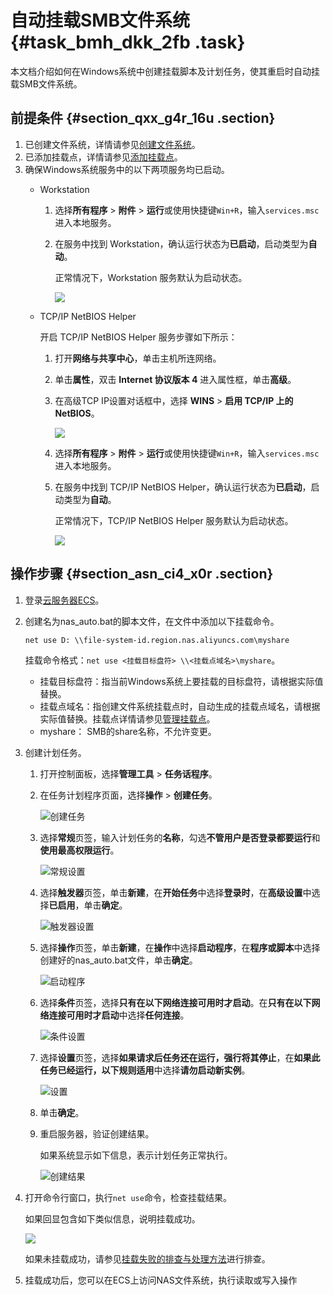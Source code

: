 # 自动挂载SMB文件系统 {#task_bmh_dkk_2fb .task}

本文档介绍如何在Windows系统中创建挂载脚本及计划任务，使其重启时自动挂载SMB文件系统。

## 前提条件 {#section_qxx_g4r_16u .section}

1.  已创建文件系统，详情请参见[创建文件系统](cn.zh-CN/控制台用户指南/管理文件系统.md#section_5jo_0kj_jn5)。
2.  已添加挂载点，详情请参见[添加挂载点](cn.zh-CN/控制台用户指南/管理挂载点.md#section_6xi_a3u_zkq)。
3.  确保Windows系统服务中的以下两项服务均已启动。
    -   Workstation
        1.  选择**所有程序** \> **附件** \> **运行**或使用快捷键`Win+R`，输入`services.msc`进入本地服务。
        2.  在服务中找到 Workstation，确认运行状态为**已启动**，启动类型为**自动**。

            正常情况下，Workstation 服务默认为启动状态。

            ![](http://static-aliyun-doc.oss-cn-hangzhou.aliyuncs.com/assets/img/21209/156896733042055_zh-CN.png)

    -   TCP/IP NetBIOS Helper

        开启 TCP/IP NetBIOS Helper 服务步骤如下所示：

        1.  打开**网络与共享中心**，单击主机所连网络。
        2.  单击**属性**，双击 **Internet 协议版本 4** 进入属性框，单击**高级**。
        3.  在高级TCP IP设置对话框中，选择 **WINS** \> **启用 TCP/IP 上的 NetBIOS**。

            ![](http://static-aliyun-doc.oss-cn-hangzhou.aliyuncs.com/assets/img/21209/156896733042056_zh-CN.png)

        4.  选择**所有程序** \> **附件** \> **运行**或使用快捷键`Win+R`，输入`services.msc`进入本地服务。
        5.  在服务中找到 TCP/IP NetBIOS Helper，确认运行状态为**已启动**，启动类型为**自动**。

            正常情况下，TCP/IP NetBIOS Helper 服务默认为启动状态。

            ![](http://static-aliyun-doc.oss-cn-hangzhou.aliyuncs.com/assets/img/21209/156896733054417_zh-CN.png)


## 操作步骤 {#section_asn_ci4_x0r .section}

1.  登录[云服务器ECS](https://ecs.console.aliyun.com/)。
2.  创建名为nas\_auto.bat的脚本文件，在文件中添加以下挂载命令。 

    ``` {#codeblock_vst_ytp_21r}
    net use D: \\file-system-id.region.nas.aliyuncs.com\myshare 
    ```

    挂载命令格式：`net use <挂载目标盘符> \\<挂载点域名>\myshare`。

    -   挂载目标盘符：指当前Windows系统上要挂载的目标盘符，请根据实际值替换。
    -   挂载点域名：指创建文件系统挂载点时，自动生成的挂载点域名，请根据实际值替换。挂载点详情请参见[管理挂载点](../cn.zh-CN/控制台用户指南/管理挂载点.md#)。
    -   myshare： SMB的share名称，不允许变更。
3.  创建计划任务。 
    1.  打开控制面板，选择**管理工具** \> **任务话程序**。
    2.  在任务计划程序页面，选择**操作** \> **创建任务**。 

        ![创建任务](http://static-aliyun-doc.oss-cn-hangzhou.aliyuncs.com/assets/img/21507/156896733012128_zh-CN.png)

    3.  选择**常规**页签，输入计划任务的**名称**，勾选**不管用户是否登录都要运行**和**使用最高权限运行**。 

        ![常规设置](http://static-aliyun-doc.oss-cn-hangzhou.aliyuncs.com/assets/img/21507/156896733112129_zh-CN.png)

    4.  选择**触发器**页签，单击**新建**，在**开始任务**中选择**登录时**，在**高级设置**中选择**已启用**，单击**确定**。 

        ![触发器设置](http://static-aliyun-doc.oss-cn-hangzhou.aliyuncs.com/assets/img/21507/156896733112130_zh-CN.png)

    5.  选择**操作**页签，单击**新建**，在**操作**中选择**启动程序**，在**程序或脚本**中选择创建好的nas\_auto.bat文件，单击**确定**。 

        ![启动程序](http://static-aliyun-doc.oss-cn-hangzhou.aliyuncs.com/assets/img/21507/156896733112131_zh-CN.png)

    6.  选择**条件**页签，选择**只有在以下网络连接可用时才启动**。在**只有在以下网络连接可用时才启动**中选择**任何连接**。 

        ![条件设置](http://static-aliyun-doc.oss-cn-hangzhou.aliyuncs.com/assets/img/21507/156896733112132_zh-CN.png)

    7.  选择**设置**页签，选择**如果请求后任务还在运行，强行将其停止**，在**如果此任务已经运行，以下规则适用**中选择**请勿启动新实例**。 

        ![设置](http://static-aliyun-doc.oss-cn-hangzhou.aliyuncs.com/assets/img/21507/156896733112133_zh-CN.png)

    8.  单击**确定**。
    9.  重启服务器，验证创建结果。 

        如果系统显示如下信息，表示计划任务正常执行。

        ![创建结果](http://static-aliyun-doc.oss-cn-hangzhou.aliyuncs.com/assets/img/21507/156896733112134_zh-CN.png)

4.  打开命令行窗口，执行`net use`命令，检查挂载结果。 

    如果回显包含如下类似信息，说明挂载成功。

    ![](http://static-aliyun-doc.oss-cn-hangzhou.aliyuncs.com/assets/img/21209/156896733149545_zh-CN.png)

    如果未挂载成功，请参见[挂载失败的排查与处理方法](../cn.zh-CN/控制台用户指南/挂载文件系统/挂载失败的排查与处理方法.md#)进行排查。

5.  挂载成功后，您可以在ECS上访问NAS文件系统，执行读取或写入操作

